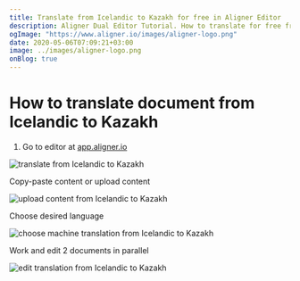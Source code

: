 ```yaml
---
title: Translate from Icelandic to Kazakh for free in Aligner Editor
description: Aligner Dual Editor Tutorial. How to translate for free from Icelandic to Kazakh. Aligner is multilingual document management platform. 
ogImage: "https://www.aligner.io/images/aligner-logo.png"
date: 2020-05-06T07:09:21+03:00
image: ../images/aligner-logo.png
onBlog: true
---
```


# How to translate document from Icelandic to Kazakh

1. Go to editor at [app.aligner.io](https://app.aligner.io "Aligner App web page")

![translate from Icelandic to Kazakh](../aligner-blank-editor.png "translate from Icelandic to Kazakh")

Copy-paste content or upload content

![upload content from Icelandic to Kazakh](../aligner-uploaded-document.png "upload content from Icelandic to Kazakh")

Choose desired language

![choose machine translation from Icelandic to Kazakh](../aligner-language-dropdown.png "choose machine translation from Icelandic to Kazakh")

Work and edit 2 documents in parallel

![edit translation from Icelandic to Kazakh](../aligner-double-sitded-editor.png "edit translation from Icelandic to Kazakh")

